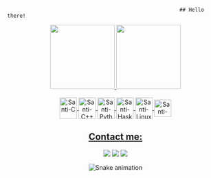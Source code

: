                                                             ## Hello there! 

<div align="center">

  <a href="https://github.com/santiagocardoso">
  <img height="150em" src="https://github-readme-stats.vercel.app/api?username=santiagocardoso&show_icons=true&theme=tokyonight&include_all_commits=true&count_private=true"/>
  <img height="150em" src="https://github-readme-stats.vercel.app/api/top-langs/?username=santiagocardoso&layout=compact&langs_count=7&theme=tokyonight"/>
  
</div>

<div align='center'> <br>

  <img align="center" alt="Santi-C" height="50" width="40" src="https://cdn.jsdelivr.net/gh/devicons/devicon/icons/c/c-original.svg">
  <img align="center" alt="Santi-C++" height="50" width="40" src="https://cdn.jsdelivr.net/gh/devicons/devicon/icons/cplusplus/cplusplus-original.svg">
  <img align="center" alt="Santi-Python" height="50" width="40" src="https://cdn.jsdelivr.net/gh/devicons/devicon/icons/python/python-original.svg">
  <img align="center" alt="Santi-Haskell" height="50" width="40" src="https://cdn.jsdelivr.net/gh/devicons/devicon/icons/haskell/haskell-original.svg">
  <img align="center" alt="Santi-Linux" height="50" width="40" src="https://cdn.jsdelivr.net/gh/devicons/devicon/icons/linux/linux-original.svg">
  <img align="center" alt="Santi-Ubuntu" height="40" width="40" src="https://avatars.githubusercontent.com/u/4604537?s=200&v=4">
  
  ## Contact me:
<div>

  <a href = "mailto:santcar7@gmail.com"><img src="https://img.shields.io/badge/-Gmail-%23333?style=for-the-badge&logo=gmail&logoColor=white" target="_blank"></a>
  <a href="https://www.linkedin.com/in/santiago-cardoso-23b5b024a" target="_blank"><img src="https://img.shields.io/badge/-LinkedIn-%230077B5?style=for-the-badge&logo=linkedin&logoColor=white" target="_blank"></a> 
  <a href="https://codeforces.com/profile/santi.cardoso" target="_blank"><img src="https://img.shields.io/badge/Codeforces-445f9d?style=for-the-badge&logo=Codeforces&logoColor=white" target="_blank"></a>
  
</div>
  
  ![Snake animation](https://github.com/santiagocardoso/santiagocardoso/blob/output/github-contribution-grid-snake.svg)
